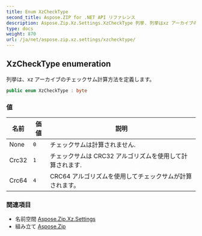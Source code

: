 ```yaml
---
title: Enum XzCheckType
second_title: Aspose.ZIP for .NET API リファレンス
description: Aspose.Zip.Xz.Settings.XzCheckType 列挙. 列挙はxz アーカイブのチェックサム計算方法を定義します
type: docs
weight: 870
url: /ja/net/aspose.zip.xz.settings/xzchecktype/
---
```

## XzCheckType enumeration

列挙は、xz アーカイブのチェックサム計算方法を定義します。

```csharp
public enum XzCheckType : byte
```

### 値

| 名前 | 価値 | 説明 |
| --- | --- | --- |
| None | `0` | チェックサムは計算されません. |
| Crc32 | `1` | チェックサムは CRC32 アルゴリズムを使用して計算されます. |
| Crc64 | `4` | CRC64 アルゴリズムを使用してチェックサムが計算されます。 |

### 関連項目

* 名前空間 [Aspose.Zip.Xz.Settings](../../aspose.zip.xz.settings/)
* 組み立て [Aspose.Zip](../../)


